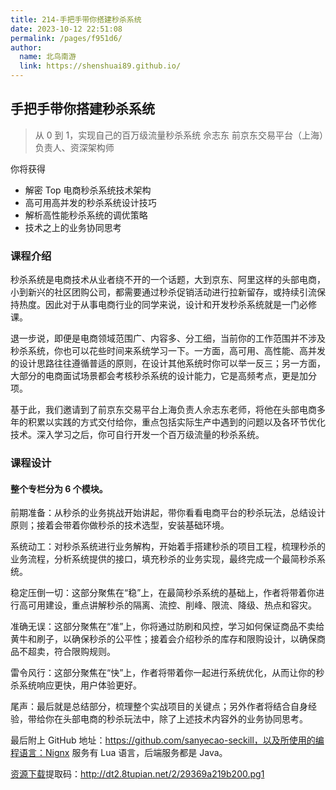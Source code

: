 ```yaml
---
title: 214-手把手带你搭建秒杀系统
date: 2023-10-12 22:51:08
permalink: /pages/f951d6/
author: 
  name: 北鸟南游
  link: https://shenshuai89.github.io/
---
```

## 手把手带你搭建秒杀系统

> 从 0 到 1，实现自己的百万级流量秒杀系统
> 佘志东  前京东交易平台（上海）负责人、资深架构师

你将获得

- 解密 Top 电商秒杀系统技术架构
- 高可用高并发的秒杀系统设计技巧
- 解析高性能秒杀系统的调优策略
- 技术之上的业务协同思考

### 课程介绍

秒杀系统是电商技术从业者绕不开的一个话题，大到京东、阿里这样的头部电商，小到新兴的社区团购公司，都需要通过秒杀促销活动进行拉新留存，或持续引流保持热度。因此对于从事电商行业的同学来说，设计和开发秒杀系统就是一门必修课。

退一步说，即便是电商领域范围广、内容多、分工细，当前你的工作范围并不涉及秒杀系统，你也可以花些时间来系统学习一下。一方面，高可用、高性能、高并发的设计思路往往遵循普适的原则，在设计其他系统时你可以举一反三；另一方面，大部分的电商面试场景都会考核秒杀系统的设计能力，它是高频考点，更是加分项。

基于此，我们邀请到了前京东交易平台上海负责人佘志东老师，将他在头部电商多年的积累以实践的方式交付给你，重点包括实际生产中遇到的问题以及各环节优化技术。深入学习之后，你可自行开发一个百万级流量的秒杀系统。

### 课程设计

#### 整个专栏分为 6 个模块。

前期准备：从秒杀的业务挑战开始讲起，带你看看电商平台的秒杀玩法，总结设计原则；接着会带着你做秒杀的技术选型，安装基础环境。

系统动工：对秒杀系统进行业务解构，开始着手搭建秒杀的项目工程，梳理秒杀的业务流程，分析系统提供的接口，填充秒杀的业务实现，最终完成一个最简秒杀系统。

稳定压倒一切：这部分聚焦在“稳”上，在最简秒杀系统的基础上，作者将带着你进行高可用建设，重点讲解秒杀的隔离、流控、削峰、限流、降级、热点和容灾。

准确无误：这部分聚焦在“准”上，你将通过防刷和风控，学习如何保证商品不卖给黄牛和刷子，以确保秒杀的公平性；接着会介绍秒杀的库存和限购设计，以确保商品不超卖，符合限购规则。

雷令风行：这部分聚焦在“快”上，作者将带着你一起进行系统优化，从而让你的秒杀系统响应更快，用户体验更好。

尾声：最后就是总结部分，梳理整个实战项目的关键点；另外作者将结合自身经验，带给你在头部电商的秒杀玩法中，除了上述技术内容外的业务协同思考。

最后附上 GitHub 地址：https://github.com/sanyecao-seckill，以及所使用的编程语言：Nignx 服务有 Lua 语言，后端服务都是 Java。

[资源下载](https://pan.baidu.com/s/1PPd52yMpvv9wvicrSHGGNw)提取码：http://dt2.8tupian.net/2/29369a219b200.pg1

